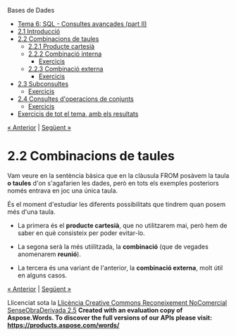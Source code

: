 Bases de Dades

- [Tema 6: SQL - Consultes avançades (part II)](index.md)
- [2.1 Introducció](21_introducci.md)
- [2.2 Combinacions de taules](22_combinacions_de_taules.md) 
  - [2.2.1 Producte cartesià](221_producte_cartesi.md)
  - [2.2.2 Combinació interna](222_combinaci_interna.md) 
    - [Exercicis](exercicis.md)
  - [2.2.3 Combinació externa](223_combinaci_externa.md) 
    - [Exercicis](exercicis0.md)
- [2.3 Subconsultes](23_subconsultes.md) 
  - [Exercicis](exercicis1.md)
- [2.4 Consultes d'operacions de conjunts](24_consultes_doperacions_de_conjunts.md) 
  - [Exercicis](exercicis2.md)
- [Exercicis de tot el tema, amb els resultats](exercicis_de_tot_el_tema_amb_els_resultats.md)

[« Anterior](21_introducci.md) | [Següent »](221_producte_cartesi.md)
# <a name="main"></a>**2.2 Combinacions de taules**


Vam veure en la sentència bàsica que en la clàusula FROM posàvem la taula **o taules** d'on s'agafarien les dades, però en tots els exemples posteriors només entrava en joc una única taula. 

És el moment d'estudiar les diferents possibilitats que tindrem quan posem més d'una taula. 

- La primera és el **producte cartesià**, que no utilitzarem mai, però hem de saber en què consisteix per poder evitar-lo.

- La segona serà la més utiilitzada, la **combinació** (que de vegades anomenarem **reunió**).

- La tercera és una variant de l'anterior, la **combinació externa**, molt útil en alguns casos.



[« Anterior](21_introducci.md) | [Següent »](221_producte_cartesi.md)

Llicenciat sota la [Llicència Creative Commons Reconeixement NoComercial SenseObraDerivada 2.5](http://creativecommons.org/licenses/by-nc-nd/2.5/)
**Created with an evaluation copy of Aspose.Words. To discover the full versions of our APIs please visit: https://products.aspose.com/words/**
